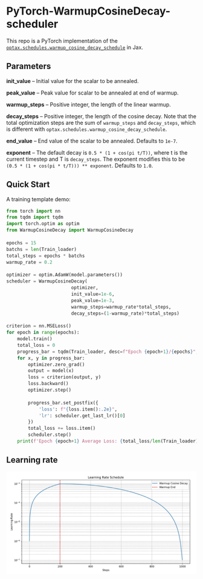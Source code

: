 # PyTorch-WarmupCosineDecay-scheduler
This repo is a PyTorch implementation of the [```optax.schedules.warmup_cosine_decay_schedule```](https://optax.readthedocs.io/en/latest/api/optimizer_schedules.html#optax.schedules.warmup_cosine_decay_schedule) in Jax.

## Parameters
**init_value** – Initial value for the scalar to be annealed.

**peak_value** – Peak value for scalar to be annealed at end of warmup.

**warmup_steps** – Positive integer, the length of the linear warmup.

**decay_steps** – Positive integer, the length of the cosine decay. Note that the total optimization steps are the sum of ```warmup_steps``` and ```decay_steps```, which is different with ```optax.schedules.warmup_cosine_decay_schedule```.

**end_value** – End value of the scalar to be annealed. Defaults to ```1e-7```.

**exponent** – The default decay is ```0.5 * (1 + cos(pi t/T))```, where t is the current timestep and T is ```decay_steps```. The exponent modifies this to be ```(0.5 * (1 + cos(pi * t/T))) ** exponent```. Defaults to ```1.0```.

## Quick Start
A training template demo:
```python
from torch import nn
from tqdm import tqdm
import torch.optim as optim
from WarmupCosineDecay import WarmupCosineDecay

epochs = 15
batchs = len(Train_loader)
total_steps = epochs * batchs
warmup_rate = 0.2

optimizer = optim.AdamW(model.parameters())
scheduler = WarmupCosineDecay(
                        optimizer,
                        init_value=1e-6,
                        peak_value=1e-3,
                        warmup_steps=warmup_rate*total_steps,
                        decay_steps=(1-warmup_rate)*total_steps)

criterion = nn.MSELoss() 
for epoch in range(epochs):
    model.train()
    total_loss = 0
    progress_bar = tqdm(Train_loader, desc=f"Epoch {epoch+1}/{epochs}", leave=True)
    for x, y in progress_bar:
        optimizer.zero_grad()
        output = model(x)
        loss = criterion(output, y)
        loss.backward()
        optimizer.step()
        
        progress_bar.set_postfix({
            'loss': f"{loss.item():.2e}", 
            'lr': scheduler.get_last_lr()[0]
        })
        total_loss += loss.item()
        scheduler.step()
    print(f'Epoch {epoch+1} Average Loss: {total_loss/len(Train_loader):.2e}\n')
```
## Learning rate
<div align="center">
  <img src="https://github.com/XinyuanLiao/PyTorch-WarmupCosineDecay-scheduler/blob/main/lr.jpg" alt="Learning Rate Schedule" />
</div>
